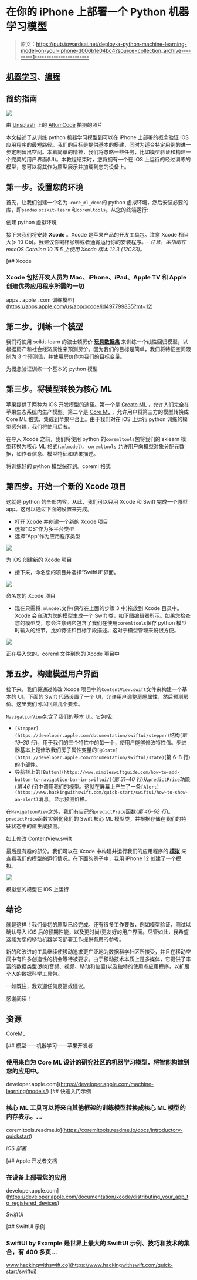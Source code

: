 # 在你的 iPhone 上部署一个 Python 机器学习模型

> 原文：<https://pub.towardsai.net/deploy-a-python-machine-learning-model-on-your-iphone-d006b1e04bc4?source=collection_archive---------1----------------------->

## [机器学习](https://towardsai.net/p/category/machine-learning)、[编程](https://towardsai.net/p/category/programming)

## 简约指南

![](img/3acec034f6903dc901eb1973be873be2.png)

由 [Unsplash](https://unsplash.com/s/photos/machine-learning-iphone?utm_source=unsplash&utm_medium=referral&utm_content=creditCopyText) 上的 [AltumCode](https://unsplash.com/@altumcode?utm_source=unsplash&utm_medium=referral&utm_content=creditCopyText) 拍摄的照片

本文描述了从训练 python 机器学习模型到可以在 iPhone 上部署的概念验证 iOS 应用程序的最短路径。我们的目标是提供基本的搭建，同时为适合特定用例的进一步定制留出空间。本着简单的精神，我们将忽略一些任务，比如模型验证和构建一个完美的用户界面(UI)。本教程结束时，您将拥有一个在 iOS 上运行的经过训练的模型，您可以将其作为原型展示并加载到您的设备上。

## **第一步。设置您的环境**

首先，让我们创建一个名为`.core_ml_demo`的 python 虚拟环境，然后安装必要的库，即`pandas` `scikit-learn` 和`coremltools`。从您的终端运行:

创建 python 虚拟环境

接下来我们将安装 **Xcode** 。Xcode 是苹果产品的开发工具包。注意 Xcode 相当大(> 10 Gb)。我建议你喝杯咖啡或者通宵运行你的安装程序。- *注意，本指南在 macOS Catalina 10.15.5 上使用 Xcode 版本 12.3 (12C33)。*

[](https://apps.apple.com/us/app/xcode/id497799835?mt=12) [## Xcode

### Xcode 包括开发人员为 Mac、iPhone、iPad、Apple TV 和 Apple 创建优秀应用程序所需的一切

apps . apple . com 训练模型](https://apps.apple.com/us/app/xcode/id497799835?mt=12) 

## **第二步。训练一个模型**

我们将使用 scikit-learn 的波士顿房价 [**玩具数据集**](https://scikit-learn.org/stable/modules/generated/sklearn.datasets.load_boston.html) 来训练一个线性回归模型，以根据房产和社会经济属性来预测房价。因为我们的目标是简单，我们将特征空间限制为 3 个预测值，并使用房价作为我们的目标变量。

为概念验证训练一个基本的 python 模型

## **第三步。将模型转换为核心 ML**

苹果提供了两种为 iOS 开发模型的途径。第一个是 [Create ML](https://developer.apple.com/documentation/createml) ，允许人们完全在苹果生态系统内生产模型。第二个是 [Core ML](https://coremltools.readme.io/) ，允许用户将第三方的模型转换成 Core ML 格式，集成到苹果平台上。由于我们对在 iOS 上运行 python 训练的模型感兴趣，我们将使用后者。

在导入 Xcode 之前，我们将使用 python 的`coremltools`包将我们的 sklearn 模型转换为核心 ML 格式(`.mlmodel`)。`coremltools` 允许用户向模型对象分配元数据，如作者信息、模型特征和结果描述。

将训练好的 python 模型保存到。coreml 格式

## **第四步。开始一个新的 Xcode 项目**

这就是 python 的全部内容。从此，我们可以只用 Xcode 和 Swift 完成一个原型 app。这可以通过下面的设置来完成。

*   打开 Xcode 并创建一个新的 Xcode 项目
*   选择“iOS”作为多平台类型
*   选择“App”作为应用程序类型

![](img/d117d745235f6ca0c3bddecd9cd49100.png)

为 iOS 创建新的 Xcode 项目

*   接下来，命名您的项目并选择“SwiftUI”界面。

![](img/e55c3f0e3e89e52a508043a62bb2360a.png)

命名您的 Xcode 项目

*   现在只需将`.mlmodel`文件(保存在上面的步骤 3 中)拖放到 Xcode 目录中。Xcode 会自动为您的模型生成一个 Swift 类，如下图编辑器所示。如果您检查您的模型类，您会注意到它包含了我们在使用`coremltools`保存 python 模型时输入的细节，比如特征和目标字段描述。这对于模型管理来说很方便。

![](img/e0ff22a402ae43701ca1a46ca9e506c1.png)

正在导入您的。coreml 文件到您的 Xcode 项目中

## **第五步。构建模型用户界面**

接下来，我们将通过修改 Xcode 项目中的`ContentView.swift`文件来构建一个基本的 UI。下面的 Swift 代码设置了一个 UI，允许用户调整房屋属性，然后预测房价。这里我们可以回顾几个要素。

`NavigationView`包含了我们的基本 UI。它包括:

*   `[Stepper](https://developer.apple.com/documentation/swiftui/stepper)`结构(*第 19–30 行*)，用于我们的三个特性中的每一个，使用户能够修改特性值。步进器基本上是修改我们房子属性变量的`[@State](https://developer.apple.com/documentation/swiftui/state)`(第 6–8 行)的小部件。
*   导航栏上的`[Button](https://www.simpleswiftguide.com/how-to-add-button-to-navigation-bar-in-swiftui/)`(*第 31–40 行*)从`predictPrice`功能(*第 46 行*)中调用我们的模型。这就在屏幕上产生了一条`[Alert](https://www.hackingwithswift.com/quick-start/swiftui/how-to-show-an-alert)`消息，显示预测价格。

在`NavigationView`之外，我们有自己的`predictPrice`函数(*第 46–62 行*)。`predictPrice`函数实例化我们的 Swift 核心 ML 模型类，并根据存储在我们的特征状态中的值生成预测。

如上修改 ContentView.swift

最后是有趣的部分。我们可以在 Xcode 中构建并运行我们的应用程序的 [**模拟**](https://developer.apple.com/documentation/xcode/running_your_app_in_the_simulator_or_on_a_device) 来查看我们的模型的运行情况。在下面的例子中，我用 iPhone 12 创建了一个模拟。

![](img/45cc4cdffc1e784ac7bf99e4f1f5a97f.png)

模拟您的模型在 iOS 上运行

## **结论**

就是这样！我们最初的原型已经完成。还有很多工作要做，例如模型验证，测试以确认导入 iOS 后的预期性能，以及更时尚/更友好的用户界面。尽管如此，我希望这能为您的移动机器学习部署工作提供有用的参考。

新的和改进的工具继续使移动追求更广泛地为数据科学社区所接受，并且在移动空间中有许多创造性的机会等待被要求。由于移动技术本质上是多媒体，它提供了丰富的数据类型(例如音频、视频、移动和位置)以及独特的使用点应用程序，以扩展个人的数据科学工具包。

一如既往，我欢迎任何反馈或建议。

感谢阅读！

## 资源

CoreML

[](https://developer.apple.com/machine-learning/models/) [## 模型——机器学习——苹果开发者

### 使用来自为 Core ML 设计的研究社区的机器学习模型，将智能构建到您的应用中。

developer.apple.com](https://developer.apple.com/machine-learning/models/) [](https://coremltools.readme.io/docs/introductory-quickstart) [## 快速入门示例

### 核心 ML 工具可以将来自其他框架的训练模型转换成核心 ML 模型的内存表示。…

coremltools.readme.io](https://coremltools.readme.io/docs/introductory-quickstart) 

*iOS 部署*

 [## Apple 开发者文档

### 在设备上部署您的应用

developer.apple.com](https://developer.apple.com/documentation/xcode/distributing_your_app_to_registered_devices) 

*SwiftUI*

[](https://www.hackingwithswift.com/quick-start/swiftui) [## SwiftUI 示例

### SwiftUI by Example 是世界上最大的 SwiftUI 示例、技巧和技术的集合，有 400 多页…

www.hackingwithswift.co](https://www.hackingwithswift.com/quick-start/swiftui)
